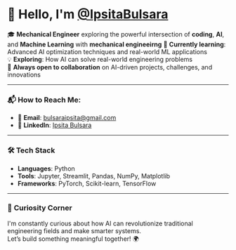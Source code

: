 # 👋 Hello, I'm [@IpsitaBulsara](https://github.com/IpsitaBulsara)

🎓 **Mechanical Engineer** exploring the powerful intersection of **coding**, **AI**, and **Machine Learning** with **mechanical engineeirng** 
🌱 **Currently learning**: Advanced AI optimization techniques and real-world ML applications  
💡 **Exploring**: How AI can solve real-world engineering problems    
🚀 **Always open to collaboration** on AI-driven projects, challenges, and innovations  

---

### 📬 **How to Reach Me**:
- 📧 **Email**: [bulsaraipsita@gmail.com](mailto:bulsaraipsita@gmail.com)  
- 💼 **LinkedIn**: [Ipsita Bulsara](https://www.linkedin.com/in/ipsita-bulsara-96a8b1266/)

---

### 🛠️ **Tech Stack**
- **Languages**: Python  
- **Tools**: Jupyter, Streamlit, Pandas, NumPy, Matplotlib  
- **Frameworks**: PyTorch, Scikit-learn, TensorFlow  

---

### 🌟 **Curiosity Corner**
I'm constantly curious about how AI can revolutionize traditional engineering fields and make smarter systems.  
Let’s build something meaningful together! 🌍

